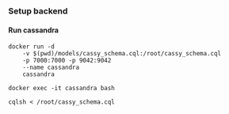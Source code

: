 

### Setup backend 

#### Run cassandra


```
docker run -d 
    -v $(pwd)/models/cassy_schema.cql:/root/cassy_schema.cql 
    -p 7000:7000 -p 9042:9042 
    --name cassandra 
    cassandra
```

```
docker exec -it cassandra bash
```

```
cqlsh < /root/cassy_schema.cql
```
